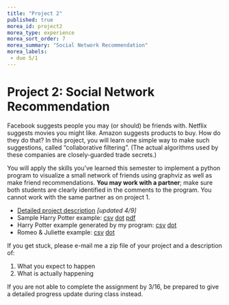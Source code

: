 ```yaml
---
title: "Project 2"
published: true
morea_id: project2
morea_type: experience
morea_sort_order: 7
morea_summary: "Social Network Recommendation"
morea_labels:
 - due 5/1
---
```


# Project 2: Social Network RecommendationFacebook suggests people you may (or should) be friends with. Netflix suggests movies you might like. Amazon suggests products to buy. How do they do that? In this project, you will learn one simple way to make such suggestions, called “collaborative filtering”. (The actual algorithms used by these companies are closely-guarded trade secrets.) You will apply the skills you’ve learned this semester to implement a python program to visualize a small network of friends using graphviz  as well as make friend recommendations. **You may work with a partner**; make sure both students are clearly identified in the comments to the program. You cannot work with the same partner as on project 1.

  * [Detailed project description](Project2.docx) *[updated 4/9]*
  * Sample Harry Potter example: [csv](harry_potter.csv) [dot](sample.dot) [pdf](sample.pdf)
  * Harry Potter example generated by my program: [csv](harry_potter.csv) [dot](harry_potter.dot)
  * Romeo & Juliette example: [csv](rj.csv) [dot](rj.dot)

If you get stuck, please e-mail me a zip file of your project and a description of:

  1. What you expect to happen
  1. What is actually happening
  
If you are not able to complete the assignment by 3/16, be prepared to give a detailed progress update during class instead.